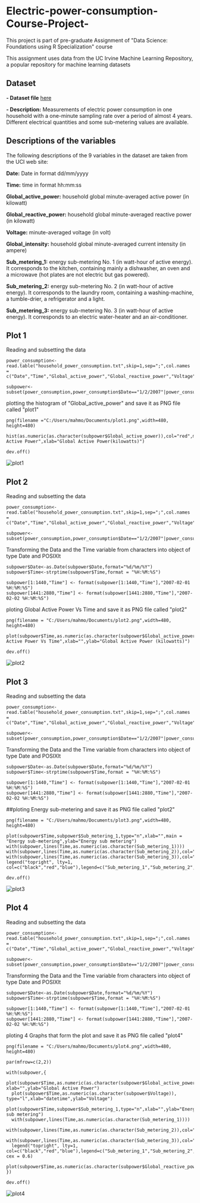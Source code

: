 # Electric-power-consumption-Course-Project-
This project is part of pre-graduate Assignment of "Data Science: Foundations using R Specialization" course

This assignment uses data from the UC Irvine Machine Learning Repository, a popular repository for machine learning datasets

## Dataset

   **- Dataset file** [here](https://d396qusza40orc.cloudfront.net/exdata%2Fdata%2Fhousehold_power_consumption.zip)

   **- Description:** Measurements of electric power consumption in one household with a one-minute sampling rate over a period of   almost 4 years. Different electrical quantities and some sub-metering values are available.

## Descriptions of the variables

The following descriptions of the 9 variables in the dataset are taken from the UCI web site:


**Date:** Date in format dd/mm/yyyy

**Time:** time in format hh:mm:ss

**Global_active_power:** household global minute-averaged active power (in kilowatt)

**Global_reactive_power:** household global minute-averaged reactive power (in kilowatt)

**Voltage:** minute-averaged voltage (in volt)

**Global_intensity:** household global minute-averaged current intensity (in ampere)

**Sub_metering_1:** energy sub-metering No. 1 (in watt-hour of active energy). It corresponds to the kitchen, containing mainly a dishwasher, an oven and a microwave (hot plates are not electric but gas powered).

**Sub_metering_2:** energy sub-metering No. 2 (in watt-hour of active energy). It corresponds to the laundry room, containing a washing-machine, a tumble-drier, a refrigerator and a light.

**Sub_metering_3:** energy sub-metering No. 3 (in watt-hour of active energy). It corresponds to an electric water-heater and an air-conditioner.

## Plot 1
Reading and subsetting the data
```
power_consumption<-read.table("household_power_consumption.txt",skip=1,sep=";",col.names = c("Date","Time","Global_active_power","Global_reactive_power","Voltage","Global_intensity","Sub_metering_1","Sub_metering_2","Sub_metering_3"))

subpower<-subset(power_consumption,power_consumption$Date=="1/2/2007"|power_consumption$Date=="2/2/2007")
```
plotting the histogram of "Global_active_power" and save it as PNG file called "plot1"

```
png(filename ="C:/Users/mahmo/Documents/plot1.png",width=480, height=480)

hist(as.numeric(as.character(subpower$Global_active_power)),col="red",main="Global Active Power",xlab="Global Active Power(kilowatts)")

dev.off()
```

![plot1](https://user-images.githubusercontent.com/41892582/185813414-e6d8ffc2-260e-4a40-b6eb-fecf4b90f77b.png)

## Plot 2

Reading and subsetting the data

```
power_consumption<-read.table("household_power_consumption.txt",skip=1,sep=";",col.names = c("Date","Time","Global_active_power","Global_reactive_power","Voltage","Global_intensity","Sub_metering_1","Sub_metering_2","Sub_metering_3"))

subpower<-subset(power_consumption,power_consumption$Date=="1/2/2007"|power_consumption$Date=="2/2/2007")
```

Transforming the Data and the Time variable from characters into object of type Date and POSIXlt

```
subpower$Date<-as.Date(subpower$Date,format="%d/%m/%Y")
subpower$Time<-strptime(subpower$Time,format = "%H:%M:%S")

subpower[1:1440,"Time"] <- format(subpower[1:1440,"Time"],"2007-02-01 %H:%M:%S")
subpower[1441:2880,"Time"] <- format(subpower[1441:2880,"Time"],"2007-02-02 %H:%M:%S")
```

ploting Global Active Power Vs Time and save it as PNG file called "plot2"

```
png(filename = "C:/Users/mahmo/Documents/plot2.png",width=480, height=480)

plot(subpower$Time,as.numeric(as.character(subpower$Global_active_power)),type="l",main="Global Active Power Vs Time",xlab="",ylab="Global Active Power (kilowatts)")

dev.off()
```

![plot2](https://user-images.githubusercontent.com/41892582/185815557-a80687f8-9a79-431e-a710-0c5b170afd72.png)

## Plot 3

Reading and subsetting the data

```
power_consumption<-read.table("household_power_consumption.txt",skip=1,sep=";",col.names = c("Date","Time","Global_active_power","Global_reactive_power","Voltage","Global_intensity","Sub_metering_1","Sub_metering_2","Sub_metering_3"))

subpower<-subset(power_consumption,power_consumption$Date=="1/2/2007"|power_consumption$Date=="2/2/2007")
```

Transforming the Data and the Time variable from characters into object of type Date and POSIXlt

```
subpower$Date<-as.Date(subpower$Date,format="%d/%m/%Y")
subpower$Time<-strptime(subpower$Time,format = "%H:%M:%S")

subpower[1:1440,"Time"] <- format(subpower[1:1440,"Time"],"2007-02-01 %H:%M:%S")
subpower[1441:2880,"Time"] <- format(subpower[1441:2880,"Time"],"2007-02-02 %H:%M:%S")
```

##ploting Energy sub-metering and save it as PNG file called "plot2"
```
png(filename = "C:/Users/mahmo/Documents/plot3.png",width=480, height=480)

plot(subpower$Time,subpower$Sub_metering_1,type="n",xlab="",main = "Energy sub-metering",ylab="Energy sub metering")
with(subpower,lines(Time,as.numeric(as.character(Sub_metering_1))))
with(subpower,lines(Time,as.numeric(as.character(Sub_metering_2)),col="red"))
with(subpower,lines(Time,as.numeric(as.character(Sub_metering_3)),col="blue"))
legend("topright", lty=1, col=c("black","red","blue"),legend=c("Sub_metering_1","Sub_metering_2","Sub_metering_3"))

dev.off()
```
![plot3](https://user-images.githubusercontent.com/41892582/185816264-b2e3ed94-b9bd-4d76-877d-765b64cb8299.png)

## Plot 4

Reading and subsetting the data

```
power_consumption<-read.table("household_power_consumption.txt",skip=1,sep=";",col.names = c("Date","Time","Global_active_power","Global_reactive_power","Voltage","Global_intensity","Sub_metering_1","Sub_metering_2","Sub_metering_3"))

subpower<-subset(power_consumption,power_consumption$Date=="1/2/2007"|power_consumption$Date=="2/2/2007")
```

Transforming the Data and the Time variable from characters into object of type Date and POSIXlt

```
subpower$Date<-as.Date(subpower$Date,format="%d/%m/%Y")
subpower$Time<-strptime(subpower$Time,format = "%H:%M:%S")

subpower[1:1440,"Time"] <- format(subpower[1:1440,"Time"],"2007-02-01 %H:%M:%S")
subpower[1441:2880,"Time"] <- format(subpower[1441:2880,"Time"],"2007-02-02 %H:%M:%S")
```

ploting 4 Graphs that form the plot and save it as PNG file called "plot4"

```
png(filename = "C:/Users/mahmo/Documents/plot4.png",width=480, height=480)

par(mfrow=c(2,2))

with(subpower,{
  plot(subpower$Time,as.numeric(as.character(subpower$Global_active_power)),type="l",  xlab="",ylab="Global Active Power")  
  plot(subpower$Time,as.numeric(as.character(subpower$Voltage)), type="l",xlab="datetime",ylab="Voltage")
  plot(subpower$Time,subpower$Sub_metering_1,type="n",xlab="",ylab="Energy sub metering")
  with(subpower,lines(Time,as.numeric(as.character(Sub_metering_1))))
  with(subpower,lines(Time,as.numeric(as.character(Sub_metering_2)),col="red"))
  with(subpower,lines(Time,as.numeric(as.character(Sub_metering_3)),col="blue"))
  legend("topright", lty=1, col=c("black","red","blue"),legend=c("Sub_metering_1","Sub_metering_2","Sub_metering_3"), cex = 0.6)
  plot(subpower$Time,as.numeric(as.character(subpower$Global_reactive_power)),type="l",xlab="datetime",ylab="Global_reactive_power")
})

dev.off()
```

![plot4](https://user-images.githubusercontent.com/41892582/185816912-be2570bb-db03-493d-8dda-3488541fba39.png)

